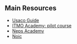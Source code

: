 ## Main Resources
- [Usaco Guide](https://usaco.guide/)
- [ITMO Academy: pilot course](https://codeforces.com/edu/course/2)
- [Neps Academy](https://neps.academy/br/courses)
- [Noic](https://noic.com.br/materiais-informatica/roteiro-de-estudos/)
